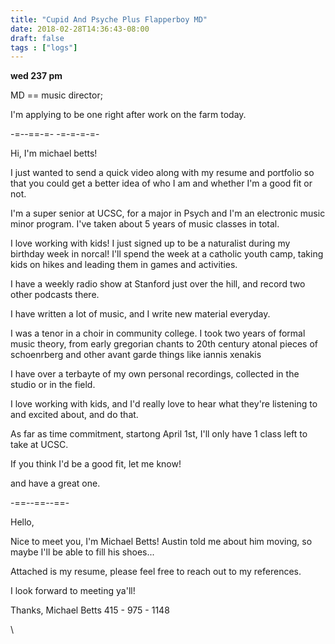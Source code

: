```yaml
---
title: "Cupid And Psyche Plus Flapperboy MD"
date: 2018-02-28T14:36:43-08:00
draft: false
tags : ["logs"]
---
```


**wed 237 pm**

MD == music director;

I'm applying to be one right after work on the farm today.  



-=--==-=- -=-=-=-=-



Hi, I'm michael betts!

I just wanted to send a quick video along with my resume and portfolio
so that you could get a better idea of who I am and whether I'm a good fit or not.

I'm a super senior at UCSC, for a major in Psych and
I'm an electronic music minor program. I've taken about 5 years of music classes in total.  

I love working with kids! I just signed up to be a naturalist during my birthday week in norcal!
I'll spend the week at a catholic youth camp, taking kids on hikes and leading them in games and activities.

I have a weekly radio show at Stanford just over the hill, and record two other podcasts there.

I have written a lot of music, and I write new material everyday.

I was a tenor in a choir in community college.
I took two years of formal music theory, from early gregorian chants to 20th century atonal pieces of schoenrberg and other avant garde things like iannis xenakis

I have over a terbayte of my own personal recordings, collected in the studio or in the field.

I love working with kids, and
I'd really love to hear what they're listening to and excited about, and do that.

As far as time commitment, startong April 1st, I'll only have 1 class left to take at UCSC.


If you think I'd be a good fit, let me know!

and have a great one.


-==--==--==-


Hello,

Nice to meet you, I'm Michael Betts! Austin told me about him moving, so maybe I'll be able to fill his shoes...

Attached is my resume, please feel free to reach out to my references.

I look forward to meeting ya'll!

Thanks,
Michael Betts
415 - 975 - 1148


















\

